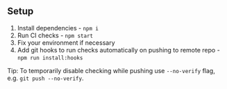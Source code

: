 ## Setup

1. Install dependencies - `npm i`
1. Run CI checks - `npm start`
1. Fix your environment if necessary
1. Add git hooks to run checks automatically on pushing to remote repo - `npm run install:hooks`

Tip: To temporarily disable checking while pushing use `--no-verify` flag, e.g. `git push --no-verify`.